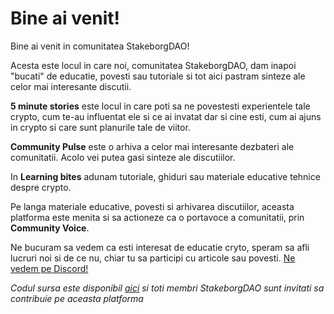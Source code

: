 # Bine ai venit!

Bine ai venit in comunitatea StakeborgDAO!

Acesta este locul in care noi, comunitatea StakeborgDAO, dam inapoi "bucati" de educatie, povesti sau tutoriale si tot aici pastram sinteze ale celor mai interesante discutii.

**5 minute stories** este locul in care poti sa ne povestesti experientele tale crypto, cum te-au influentat ele si ce ai invatat dar si cine esti, cum ai ajuns in crypto si care sunt planurile tale de viitor.

**Community Pulse** este o arhiva a celor mai interesante dezbateri ale comunitatii. Acolo vei putea gasi sinteze ale discutiilor.

In **Learning bites** adunam tutoriale, ghiduri sau materiale educative tehnice despre crypto.

Pe langa materiale educative, povesti si arhivarea discutiilor, aceasta platforma este menita si sa actioneze ca o portavoce a comunitatii, prin **Community Voice**.

Ne bucuram sa vedem ca esti interesat de educatie cryto, speram sa afli lucruri noi si de ce nu, chiar tu sa participi cu articole sau povesti. [Ne vedem pe Discord!](https://discord.gg/gZkCnaGA53)

_Codul sursa este disponibil [aici](https://github.com/andreivdev/stakeborgdaocommunity/tree/retype) si toti membri StakeborgDAO sunt invitati sa contribuie pe aceasta platforma_
